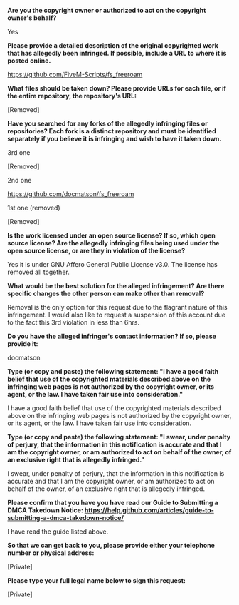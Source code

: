 **Are you the copyright owner or authorized to act on the copyright owner's behalf?**

Yes

**Please provide a detailed description of the original copyrighted work that has allegedly been infringed. If possible, include a URL to where it is posted online.**

https://github.com/FiveM-Scripts/fs_freeroam

**What files should be taken down? Please provide URLs for each file, or if the entire repository, the repository's URL:**

[Removed]

**Have you searched for any forks of the allegedly infringing files or repositories? Each fork is a distinct repository and must be identified separately if you believe it is infringing and wish to have it taken down.**

3rd one

[Removed]

2nd one

https://github.com/docmatson/fs_freeroam

1st one (removed)

[Removed]

**Is the work licensed under an open source license? If so, which open source license? Are the allegedly infringing files being used under the open source license, or are they in violation of the license?**

Yes it is under GNU Affero General Public License v3.0. The license has removed all together.

**What would be the best solution for the alleged infringement? Are there specific changes the other person can make other than removal?**

Removal is the only option for this request due to the flagrant nature of this infringement. I would also like to request a suspension of this account due to the fact this 3rd violation in less than 6hrs.

**Do you have the alleged infringer's contact information? If so, please provide it:**

docmatson

**Type (or copy and paste) the following statement: "I have a good faith belief that use of the copyrighted materials described above on the infringing web pages is not authorized by the copyright owner, or its agent, or the law. I have taken fair use into consideration."**

I have a good faith belief that use of the copyrighted materials described above on the infringing web pages is not authorized by the copyright owner, or its agent, or the law. I have taken fair use into consideration.

**Type (or copy and paste) the following statement: "I swear, under penalty of perjury, that the information in this notification is accurate and that I am the copyright owner, or am authorized to act on behalf of the owner, of an exclusive right that is allegedly infringed."**

I swear, under penalty of perjury, that the information in this notification is accurate and that I am the copyright owner, or am authorized to act on behalf of the owner, of an exclusive right that is allegedly infringed.

**Please confirm that you have you have read our Guide to Submitting a DMCA Takedown Notice: https://help.github.com/articles/guide-to-submitting-a-dmca-takedown-notice/**

I have read the guide listed above.

**So that we can get back to you, please provide either your telephone number or physical address:**

[Private]

**Please type your full legal name below to sign this request:**

[Private]
